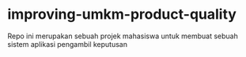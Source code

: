 # improving-umkm-product-quality
Repo ini merupakan sebuah projek mahasiswa untuk membuat sebuah sistem aplikasi pengambil keputusan
